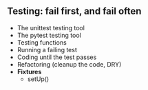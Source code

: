 Testing: fail first, and fail often
-----------------------------------

* The unittest testing tool
* The pytest testing tool
* Testing functions
* Running a failing test
* Coding until the test passes
* Refactoring (cleanup the code, DRY)
* **Fixtures**
  * setUp()
  